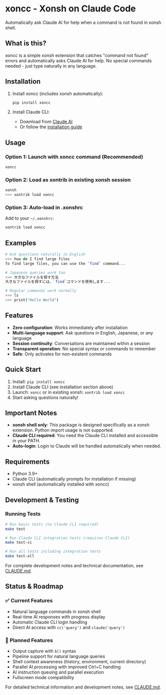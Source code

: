 # xoncc - Xonsh on Claude Code

Automatically ask Claude AI for help when a command is not found in xonsh shell.

## What is this?

xoncc is a simple xonsh extension that catches "command not found" errors and automatically asks Claude AI for help. No special commands needed - just type naturally in any language.

## Installation

1. Install xoncc (includes xonsh automatically):
   ```bash
   pip install xoncc
   ```

2. Install Claude CLI:
   - Download from [Claude AI](https://claude.ai/download)
   - Or follow the [installation guide](https://docs.anthropic.com/en/docs/claude-code/getting-started)

## Usage

### Option 1: Launch with xoncc command (Recommended)
```bash
xoncc
```

### Option 2: Load as xontrib in existing xonsh session
```bash
xonsh
>>> xontrib load xoncc
```

### Option 3: Auto-load in .xonshrc
Add to your `~/.xonshrc`:
```python
xontrib load xoncc
```

## Examples

```bash
# Ask questions naturally in English
>>> how do I find large files
To find large files, you can use the `find` command...

# Japanese queries work too
>>> 大きなファイルを探す方法
大きなファイルを探すには、`find`コマンドを使用します...

# Regular commands work normally
>>> ls
>>> print("Hello World")
```

## Features

- **Zero configuration**: Works immediately after installation
- **Multi-language support**: Ask questions in English, Japanese, or any language
- **Session continuity**: Conversations are maintained within a session
- **Transparent operation**: No special syntax or commands to remember
- **Safe**: Only activates for non-existent commands

## Quick Start

1. Install: `pip install xoncc`
2. Install Claude CLI (see installation section above)
3. Launch: `xoncc` or in existing xonsh: `xontrib load xoncc`
4. Start asking questions naturally!

## Important Notes

- **xonsh shell only**: This package is designed specifically as a xonsh extension. Python import usage is not supported.
- **Claude CLI required**: You need the Claude CLI installed and accessible in your PATH.
- **Auto-login**: Login to Claude will be handled automatically when needed.

## Requirements

- Python 3.9+
- Claude CLI (automatically prompts for installation if missing)
- xonsh shell (automatically installed with xoncc)

## Development & Testing

### Running Tests

```bash
# Run basic tests (no Claude CLI required)
make test

# Run Claude CLI integration tests (requires Claude CLI)
make test-cc

# Run all tests including integration tests
make test-all
```

For complete development notes and technical documentation, see [CLAUDE.md](CLAUDE.md).

## Status & Roadmap

### ✅ Current Features
- Natural language commands in xonsh shell
- Real-time AI responses with progress display
- Automatic Claude CLI login handling
- Direct AI access with `cc('query')` and `claude('query')`

### 🚧 Planned Features
- Output capture with `$()` syntax
- Pipeline support for natural language queries
- Shell context awareness (history, environment, current directory)
- Parallel AI processing with improved Ctrl+C handling
- AI instruction queuing and parallel execution
- Fullscreen mode compatibility

For detailed technical information and development notes, see [CLAUDE.md](CLAUDE.md).